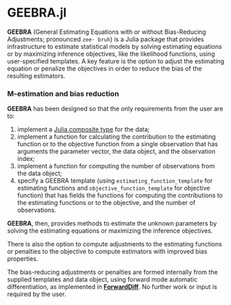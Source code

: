 GEEBRA.jl
======

**GEEBRA** (General Estimating Equations with or without Bias-Reducing
Adjustments; pronounced `zee· bruh`) is a Julia package that provides
infrastructure to estimate statistical models by solving estimating
equations or by maximizing inference objectives, like the likelihood
functions, using user-specified templates. A key feature is the option
to adjust the estimating equation or penalize the objectives in order
to reduce the bias of the resulting estimators.

### M-estimation and bias reduction

**GEEBRA** has been designed so that the only requirements from the
user are to:
1. implement a [Julia composite type](https://docs.julialang.org/en/v1/manual/types/index.html) for the data;
2. implement a function for calculating the contribution to the estimating function or to the objective function from a single observation that has arguments the parameter vector, the data object, and the observation index;
3. implement a function for computing the number of observations from the data object;
4. specify a GEEBRA template (using `estimating_function_template` for estimating functions and `objective_function_template` for objective function) that has fields the functions for computing the contributions to the estimating functions or to the objective, and the number of observations.

**GEEBRA**, then, provides methods to estimate the unknown parameters by solving the estimating equations or maximizing the inference objectives. 

There is also the option to compute adjustments to the estimating functions or penalties to the objective to compute estimators with improved bias properties. 

The bias-reducing adjustments or penalties are formed internally from the supplied templates and data object, using forward mode automatic differentiation, as implemented in [**ForwardDiff**](https://github.com/JuliaDiff/ForwardDiff.jl). No further work or input is required by the user.


